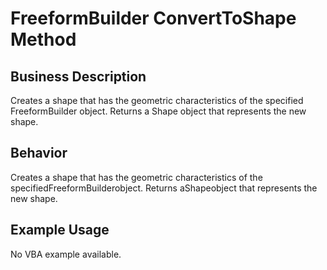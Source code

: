 # FreeformBuilder ConvertToShape Method

## Business Description
Creates a shape that has the geometric characteristics of the specified FreeformBuilder object. Returns a Shape object that represents the new shape.

## Behavior
Creates a shape that has the geometric characteristics of the specifiedFreeformBuilderobject. Returns aShapeobject that represents the new shape.

## Example Usage
No VBA example available.